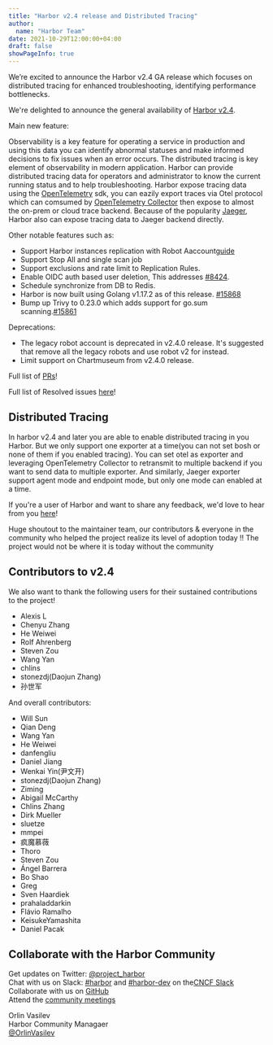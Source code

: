 ```yaml
---
title: "Harbor v2.4 release and Distributed Tracing"
author:
  name: "Harbor Team"
date: 2021-10-29T12:00:00+04:00
draft: false
showPageInfo: true
---
```


We’re excited to announce the Harbor v2.4 GA release which focuses on distributed tracing for enhanced troubleshooting, identifying performance bottlenecks.

We're delighted to announce the general availability of [Harbor
v2.4](https://github.com/goharbor/harbor/releases/tag/v2.4.0).

Main new feature:

Observability is a key feature for operating a service in production and using this data you can identify abnormal statuses and make informed decisions to fix issues when an error occurs. The distributed tracing is key element of observability in modern application. Harbor can provide distributed tracing data for operators and administrator to know the current running status and to help  troubleshooting.  Harbor expose tracing data using the [OpenTelemetry](https://opentelemetry.io/) sdk, you can eazily export traces via Otel protocol which can comsumed by [OpenTelemetry Collector](https://opentelemetry.io/docs/collector/) then expose to almost the on-prem or cloud trace backend. Because of the popularity [Jaeger](https://www.jaegertracing.io), Harbor also can expose tracing data to Jaeger backend directly.

Other notable features such as:
- Support Harbor instances replication with Robot Aaccount[guide](https://github.com/goharbor/harbor/wiki/How-to-do-replication-with-Robot-Account)
- Support Stop All and single scan job
- Support exclusions and rate limit to Replication Rules.
- Enable OIDC auth based user deletion, This addresses [#8424](https://github.com/goharbor/harbor/issues/8424).
- Schedule synchronize from DB to Redis. 
- Harbor is now built using Golang v1.17.2 as of this release. [#15868](https://github.com/goharbor/harbor/pull/15868)
- Bump up Trivy to 0.23.0 which adds support for go.sum scanning.[#15861](https://github.com/goharbor/harbor/pull/15861)

Deprecations:
- The legacy robot account is deprecated in v2.4.0 release. It's suggested that remove all the legacy robots and use robot v2 for instead.
- Limit support on Chartmuseum from v2.4.0 release.

Full list of [PRs](https://github.com/goharbor/harbor/issues?q=is%3Aclosed+label%3Atarget%2F2.4.0+)!

Full list of Resolved issues [here](https://github.com/goharbor/harbor/issues?q=is%3Aissue+label%3Atarget%2F2.4.0+is%3Aclosed)!

## Distributed Tracing

In harbor v2.4 and later you are able to enable distributed tracing in you Harbor. But we only support one exporter at a time(you can not set bosh or none of them if you enabled tracing). You can set otel as exporter and leveraging OpenTelemetry Collector to retransmit to multiple backend if you want to send data to multiple exporter. And similarly, Jaeger exporter support agent mode and endpoint mode, but only one mode can enabled at a time.




If you're a user of Harbor and want to share any feedback, we'd love to
hear from you [here](https://github.com/goharbor/community/issues/115)!

Huge shoutout to the maintainer team, our contributors & everyone in the
community who helped the project realize its level of adoption today !!
The project would not be where it is today without the community

## Contributors to v2.4

We also want to thank the following users for their sustained
contributions to the project!

- Alexis L
- Chenyu Zhang
- He Weiwei
- Rolf Ahrenberg
- Steven Zou
- Wang Yan
- chlins
- stonezdj(Daojun Zhang)
- 孙世军

And overall contributors:

- Will Sun
- Qian Deng
- Wang Yan
- He Weiwei
- danfengliu
- Daniel Jiang
- Wenkai Yin(尹文开)
- stonezdj(Daojun Zhang)
- Ziming
- Abigail McCarthy
- Chlins Zhang
- Dirk Mueller
- sluetze
- mmpei
- 疯魔慕薇
- Thoro
- Steven Zou
- Ángel Barrera
- Bo Shao
- Greg
- Sven Haardiek
- prahaladdarkin
- Flávio Ramalho
- KeisukeYamashita
- Daniel Pacak

## Collaborate with the Harbor Community

Get updates on Twitter: [@project\_harbor](https://twitter.com/project_harbor)  
Chat with us on Slack: [#harbor](https://cloud-native.slack.com/messages/harbor)
and [#harbor-dev](https://cloud-native.slack.com/messages/harbor-dev)
on the[CNCF Slack](https://slack.cncf.io/)  
Collaborate with us on [GitHub](https://github.com/goharbor/harbor)  
Attend the [community meetings](https://github.com/goharbor/community/wiki/Harbor-Community-Meetings)

Orlin Vasilev  
Harbor Community Managaer  
[@OrlinVasilev](https://github.com/OrlinVasilev)
